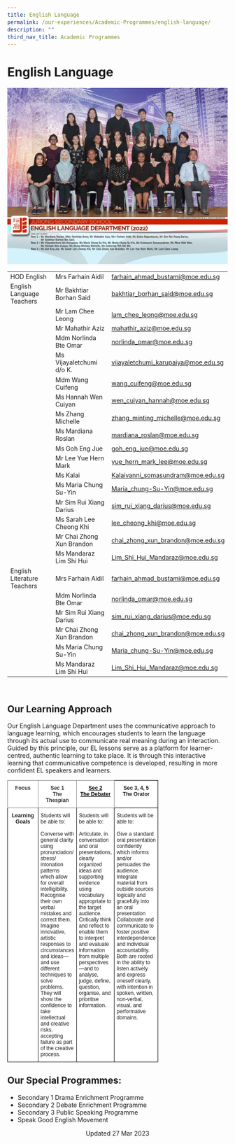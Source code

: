 ```yaml
---
title: English Language
permalink: /our-experiences/Academic-Programmes/english-language/
description: ""
third_nav_title: Academic Programmes
---
```

# English Language
![](/images/Js_English%20Language%20Department.jpg)

|  |  |  |
| -------- | -------- | -------- |
| HOD English   | Mrs Farhain Aidil    | [farhain_ahmad_bustami@moe.edu.sg](farhain_ahmad_bustami@moe.edu.sg)    |
| English Language Teachers    | Mr Bakhtiar Borhan Said    | [bakhtiar_borhan_said@moe.edu.sg](bakhtiar_borhan_said@moe.edu.sg)     |
|     | Mr Lam Chee Leong     | [lam_chee_leong@moe.edu.sg](lam_chee_leong@moe.edu.sg)    |
|    | Mr Mahathir Aziz    | [mahathir\_aziz@moe.edu.sg](mailto:mahathir_aziz@moe.edu.sg)    |
|    | Mdm Norlinda Bte Omar   | [norlinda_omar@moe.edu.sg](norlinda_omar@moe.edu.sg)    |
|      | Ms Vijayaletchumi d/o K.    | [vijayaletchumi_karupaiya@moe.edu.sg](vijayaletchumi_karupaiya@moe.edu.sg)     |
|      | Mdm Wang Cuifeng     | [wang_cuifeng@moe.edu.sg](wang_cuifeng@moe.edu.sg)    |
|      | Ms Hannah Wen Cuiyan     | [wen\_cuiyan\_hannah@moe.edu.sg](mailto:wen_cuiyan_hannah@moe.edu.sg)  |
|    | Ms Zhang Michelle   | [zhang\_minting\_michelle@moe.edu.sg](mailto:zhang_minting_michelle@moe.edu.sg)    |
|     | Ms Mardiana Roslan   | [mardiana\_roslan@moe.edu.sg](mailto:mardiana_roslan@moe.edu.sg)   |
|     |Ms Goh Eng Jue   | [goh\_eng\_jue@moe.edu.sg](mailto:goh_eng_jue@moe.edu.sg)  |
|     | Mr Lee Yue Hern Mark   | [yue\_hern\_mark\_lee@moe.edu.sg](mailto:yue_hern_mark_lee@moe.edu.sg)    |
|     | Ms Kalai     | [Kalaivanni\_somasundram@moe.edu.sg](mailto:Kalaivanni_somasundram@moe.edu.sg)   |
|     | Ms Maria Chung Su-Yin    | [Maria_chung-Su-Yin@moe.edu.sg](Maria_chung-Su-Yin@moe.edu.sg)    |
|     | Mr Sim Rui Xiang Darius    | [sim\_rui\_xiang\_darius@moe.edu.sg](mailto:sim_rui_xiang_darius@moe.edu.sg)   |
|     | Ms Sarah Lee Cheong Khi    | [lee\_cheong\_khi@moe.edu.sg](mailto:lee_cheong_khi@moe.edu.sg)    |
|     | Mr Chai Zhong Xun Brandon     | [chai\_zhong\_xun\_brandon@moe.edu.sg](mailto:chai_zhong_xun_brandon@moe.edu.sg)   |
|     | Ms Mandaraz Lim Shi Hui   | [Lim_Shi_Hui_Mandaraz@moe.edu.sg](Lim_Shi_Hui_Mandaraz@moe.edu.sg)    |
| English Literature Teachers   | Mrs Farhain Aidil     | [farhain\_ahmad\_bustami@moe.edu.sg](mailto:farhain_ahmad_bustami@moe.edu.sg)  |
|      | Mdm Norlinda Bte Omar   | [norlinda\_omar@moe.edu.sg](mailto:norlinda_omar@moe.edu.sg)   |
|     | Mr Sim Rui Xiang Darius    | [sim_rui_xiang_darius@moe.edu.sg](sim_rui_xiang_darius@moe.edu.sg)   |
|     | Mr Chai Zhong Xun Brandon     | [chai\_zhong\_xun\_brandon@moe.edu.sg](mailto:chai_zhong_xun_brandon@moe.edu.sg)     |
|     | Ms Maria Chung Su-Yin     | [Maria\_chung-Su-Yin@moe.edu.sg](mailto:Maria_chung-Su-Yin@moe.edu.sg)    |
|     | Ms Mandaraz Lim Shi Hui     | [Lim_Shi_Hui_Mandaraz@moe.edu.sg](Lim_Shi_Hui_Mandaraz@moe.edu.sg)   |

<br>

## Our Learning Approach


Our English Language Department uses the communicative approach to language learning, which encourages students to learn the language through its actual use to communicate real meaning during an interaction. Guided by this principle, our EL lessons serve as a platform for learner-centred, authentic learning to take place. It is through this interactive learning that communicative competence is developed, resulting in more confident EL speakers and learners.
<br>

<style type="text/css">
.tg  {border-collapse:collapse;border-spacing:0;}
.tg td{border-color:black;border-style:solid;border-width:1px;font-family:Arial, sans-serif;font-size:12px;
  overflow:hidden;padding:10px 5px;word-break:normal;}
.tg th{border-color:black;border-style:solid;border-width:1px;font-family:Arial, sans-serif;font-size:12px;
  font-weight:normal;overflow:hidden;padding:10px 5px;word-break:normal;}
.tg .tg-8g4u{background-color:#FFF;border-color:inherit;color:#000000;font-weight:bold;text-align:center;text-decoration:underline;
  vertical-align:top}
.tg .tg-3ugf{background-color:#FFF;border-color:inherit;color:#323232;font-weight:bold;text-align:center;vertical-align:top}
.tg .tg-9hzb{background-color:#FFF;font-weight:bold;text-align:center;vertical-align:top}
.tg .tg-ktyi{background-color:#FFF;text-align:left;vertical-align:top}
</style>
<table class="tg" style="undefined;table-layout: fixed; width: 700px">
<colgroup>
<col style="width: 70px">
<col style="width: 70px">
<col style="width: 70px">
<col style="width: 70px">
</colgroup>
<thead>
  <tr>
    <th class="tg-3ugf">Focus<br></th>
    <th class="tg-3ugf">Sec 1<br>The Thespian<br></th>
    <th class="tg-8g4u">Sec 2<br>The Debater<br></th>
    <th class="tg-9hzb">Sec 3, 4, 5<br>The Orator<br></th>
  </tr>
</thead>
<tbody>
  <tr>
    <td class="tg-9hzb">Learning Goals<br></td>
    <td class="tg-ktyi">Students will be able to:<br><br>Converse with general clarity using pronunciation/ stress/ intonation patterns which allow for overall intelligibility.<br>Recognise their own verbal mistakes and correct them.<br>Imagine innovative, artistic responses to circumstances and ideas—and use different techniques to solve problems. They will show the confidence to take intellectual and creative risks, accepting failure as part of the creative process.</td>
    <td class="tg-ktyi">Students will be able to:<br><br>Articulate, in conversation and oral presentations, clearly organized ideas and supporting evidence using vocabulary appropriate to the target audience.<br>Critically think and reflect to enable them to interpret and evaluate information from multiple perspectives—and to analyse, judge, define, question, organise, and prioritise information.</td>
    <td class="tg-ktyi">Students will be able to:<br><br>Give a standard oral presentation confidently which informs and/or persuades the audience.<br>Integrate material from outside sources logically and gracefully into an oral presentation<br>Collaborate and communicate to foster positive interdependence and individual accountability. Both are rooted in the ability to listen actively and express oneself clearly, with intention in spoken, written, non-verbal, visual, and performative domains.</td>
  </tr>
</tbody>
</table>

## Our Special Programmes:


*   Secondary 1 Drama Enrichment Programme
*   Secondary 2 Debate Enrichment Programme
*   Secondary 3 Public Speaking Programme
*   Speak Good English Movement

<center> Updated 27 Mar 2023 </center>